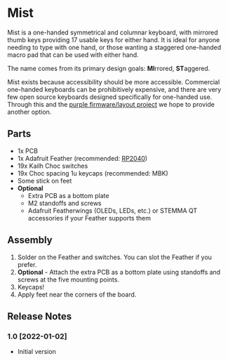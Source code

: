 # Mist

Mist is a one-handed symmetrical and columnar keyboard, with mirrored thumb keys providing 17 usable keys for either hand. It is ideal for anyone needing to type with one hand, or those wanting a staggered one-handed macro pad that can be used with either hand.

The name comes from its primary design goals: **MI**rrored, **ST**aggered.

Mist exists because accessibility should be more accessible. Commercial one-handed keyboards can be prohibitively expensive, and there are very few open source keyboards designed specifically for one-handed use. Through this and the [purple firmware/layout project](https://github.com/defiant00/purple) we hope to provide another option.

## Parts

* 1x PCB
* 1x Adafruit Feather (recommended: [RP2040](https://www.adafruit.com/product/4884))
* 19x Kailh Choc switches
* 19x Choc spacing 1u keycaps (recommended: MBK)
* Some stick on feet
* **Optional**
  * Extra PCB as a bottom plate
  * M2 standoffs and screws
  * Adafruit Featherwings (OLEDs, LEDs, etc.) or STEMMA QT accessories if your Feather supports them

## Assembly

1. Solder on the Feather and switches. You can slot the Feather if you prefer.
2. **Optional** - Attach the extra PCB as a bottom plate using standoffs and screws at the five mounting points.
3. Keycaps!
4. Apply feet near the corners of the board.

## Release Notes

### 1.0 [2022-01-02]

* Initial version
